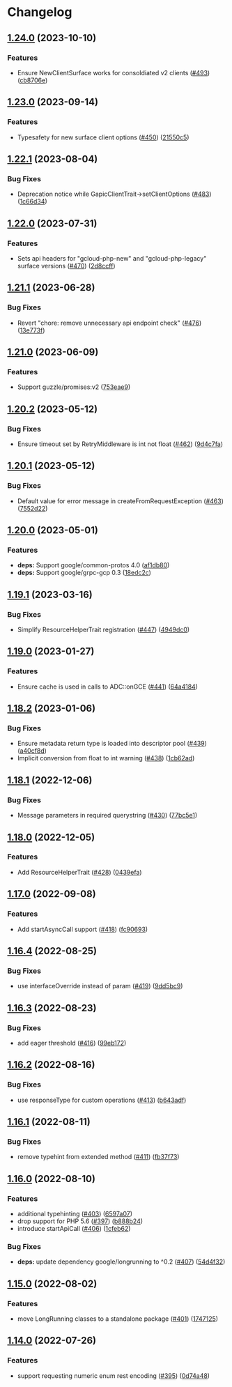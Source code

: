 # Changelog

## [1.24.0](https://github.com/googleapis/gax-php/compare/v1.23.0...v1.24.0) (2023-10-10)


### Features

* Ensure NewClientSurface works for consoldiated v2 clients ([#493](https://github.com/googleapis/gax-php/issues/493)) ([cb8706e](https://github.com/googleapis/gax-php/commit/cb8706ef9211a1e43f733d2c8f272a330c2fa792))

## [1.23.0](https://github.com/googleapis/gax-php/compare/v1.22.1...v1.23.0) (2023-09-14)


### Features

* Typesafety for new surface client options ([#450](https://github.com/googleapis/gax-php/issues/450)) ([21550c5](https://github.com/googleapis/gax-php/commit/21550c5bf07f178f2043b0630f3ac34fcc3a05e0))

## [1.22.1](https://github.com/googleapis/gax-php/compare/v1.22.0...v1.22.1) (2023-08-04)


### Bug Fixes

* Deprecation notice while GapicClientTrait-&gt;setClientOptions ([#483](https://github.com/googleapis/gax-php/issues/483)) ([1c66d34](https://github.com/googleapis/gax-php/commit/1c66d3445dca4d43831a2f4e26e59b9bd1cb76dd))

## [1.22.0](https://github.com/googleapis/gax-php/compare/v1.21.1...v1.22.0) (2023-07-31)


### Features

* Sets api headers for "gcloud-php-new" and "gcloud-php-legacy"  surface versions ([#470](https://github.com/googleapis/gax-php/issues/470)) ([2d8ccff](https://github.com/googleapis/gax-php/commit/2d8ccff419a076ee2fe9d3dc7ecd5509c74afb4c))

## [1.21.1](https://github.com/googleapis/gax-php/compare/v1.21.0...v1.21.1) (2023-06-28)


### Bug Fixes

* Revert "chore: remove unnecessary api endpoint check" ([#476](https://github.com/googleapis/gax-php/issues/476)) ([13e773f](https://github.com/googleapis/gax-php/commit/13e773f5b09f9a99b8425835815746d37e9c1da3))

## [1.21.0](https://github.com/googleapis/gax-php/compare/v1.20.2...v1.21.0) (2023-06-09)


### Features

* Support guzzle/promises:v2 ([753eae9](https://github.com/googleapis/gax-php/commit/753eae9acf638f3356f8149acf84444eb399a699))

## [1.20.2](https://github.com/googleapis/gax-php/compare/v1.20.1...v1.20.2) (2023-05-12)


### Bug Fixes

* Ensure timeout set by RetryMiddleware is int not float ([#462](https://github.com/googleapis/gax-php/issues/462)) ([9d4c7fa](https://github.com/googleapis/gax-php/commit/9d4c7fa89445c63ec0bf4745ed9d98fd185ef51f))

## [1.20.1](https://github.com/googleapis/gax-php/compare/v1.20.0...v1.20.1) (2023-05-12)


### Bug Fixes

* Default value for error message in createFromRequestException ([#463](https://github.com/googleapis/gax-php/issues/463)) ([7552d22](https://github.com/googleapis/gax-php/commit/7552d22241c2f488606e9546efdd6edea356ee9a))

## [1.20.0](https://github.com/googleapis/gax-php/compare/v1.19.1...v1.20.0) (2023-05-01)


### Features

* **deps:** Support google/common-protos 4.0 ([af1db80](https://github.com/googleapis/gax-php/commit/af1db80c22307597f0dfcb9fafa86caf466588ba))
* **deps:** Support google/grpc-gcp 0.3 ([18edc2c](https://github.com/googleapis/gax-php/commit/18edc2ce6a1a615e3ea7c00ede313c32cec4b799))

## [1.19.1](https://github.com/googleapis/gax-php/compare/v1.19.0...v1.19.1) (2023-03-16)


### Bug Fixes

* Simplify ResourceHelperTrait registration ([#447](https://github.com/googleapis/gax-php/issues/447)) ([4949dc0](https://github.com/googleapis/gax-php/commit/4949dc0c4cd5e58af7933a1d2ecab90832c0b036))

## [1.19.0](https://github.com/googleapis/gax-php/compare/v1.18.2...v1.19.0) (2023-01-27)


### Features

* Ensure cache is used in calls to ADC::onGCE ([#441](https://github.com/googleapis/gax-php/issues/441)) ([64a4184](https://github.com/googleapis/gax-php/commit/64a4184ab69d13104d269b15a55d4b8b2515b5a6))

## [1.18.2](https://github.com/googleapis/gax-php/compare/v1.18.1...v1.18.2) (2023-01-06)


### Bug Fixes

* Ensure metadata return type is loaded into descriptor pool ([#439](https://github.com/googleapis/gax-php/issues/439)) ([a40cf8d](https://github.com/googleapis/gax-php/commit/a40cf8d87ac9aa45d18239456e2e4c96653f1a6c))
* Implicit conversion from float to int warning ([#438](https://github.com/googleapis/gax-php/issues/438)) ([1cb62ad](https://github.com/googleapis/gax-php/commit/1cb62ad3d92ace0518017abc972e912b339f1b56))

## [1.18.1](https://github.com/googleapis/gax-php/compare/v1.18.0...v1.18.1) (2022-12-06)


### Bug Fixes

* Message parameters in required querystring ([#430](https://github.com/googleapis/gax-php/issues/430)) ([77bc5e1](https://github.com/googleapis/gax-php/commit/77bc5e1cb8f347601d9237bf5164cf8b8ad8aa0f))

## [1.18.0](https://github.com/googleapis/gax-php/compare/v1.17.0...v1.18.0) (2022-12-05)


### Features

* Add ResourceHelperTrait ([#428](https://github.com/googleapis/gax-php/issues/428)) ([0439efa](https://github.com/googleapis/gax-php/commit/0439efa926865be5fea25b699469b0c1f8c1c768))

## [1.17.0](https://github.com/googleapis/gax-php/compare/v1.16.4...v1.17.0) (2022-09-08)


### Features

* Add startAsyncCall support ([#418](https://github.com/googleapis/gax-php/issues/418)) ([fc90693](https://github.com/googleapis/gax-php/commit/fc9069373c329183e07f8d174084c305b2308209))

## [1.16.4](https://github.com/googleapis/gax-php/compare/v1.16.3...v1.16.4) (2022-08-25)


### Bug Fixes

* use interfaceOverride instead of param ([#419](https://github.com/googleapis/gax-php/issues/419)) ([9dd5bc9](https://github.com/googleapis/gax-php/commit/9dd5bc91c4becfd2a0832288ab2406c3d224618e))

## [1.16.3](https://github.com/googleapis/gax-php/compare/v1.16.2...v1.16.3) (2022-08-23)


### Bug Fixes

* add eager threshold ([#416](https://github.com/googleapis/gax-php/issues/416)) ([99eb172](https://github.com/googleapis/gax-php/commit/99eb172280f301b117fde9dcc92079ca03aa28bd))

## [1.16.2](https://github.com/googleapis/gax-php/compare/v1.16.1...v1.16.2) (2022-08-16)


### Bug Fixes

* use responseType for custom operations ([#413](https://github.com/googleapis/gax-php/issues/413)) ([b643adf](https://github.com/googleapis/gax-php/commit/b643adfc44dd9fe82b0919e5b34edd00c7cdbb1f))

## [1.16.1](https://github.com/googleapis/gax-php/compare/v1.16.0...v1.16.1) (2022-08-11)


### Bug Fixes

* remove typehint from extended method ([#411](https://github.com/googleapis/gax-php/issues/411)) ([fb37f73](https://github.com/googleapis/gax-php/commit/fb37f7365e888465d84fca304ca83360ddbae6c3))

## [1.16.0](https://github.com/googleapis/gax-php/compare/v1.15.0...v1.16.0) (2022-08-10)


### Features

* additional typehinting ([#403](https://github.com/googleapis/gax-php/issues/403)) ([6597a07](https://github.com/googleapis/gax-php/commit/6597a07019665d91e07ea0a016c7d99c8a099cd2))
* drop support for PHP 5.6 ([#397](https://github.com/googleapis/gax-php/issues/397)) ([b888b24](https://github.com/googleapis/gax-php/commit/b888b24e0e223784e22dbbbe27fe0284cdcdfc35))
* introduce startApiCall ([#406](https://github.com/googleapis/gax-php/issues/406)) ([1cfeb62](https://github.com/googleapis/gax-php/commit/1cfeb628070c9c6e57b2dde854b0a973a888a2bc))


### Bug Fixes

* **deps:** update dependency google/longrunning to ^0.2 ([#407](https://github.com/googleapis/gax-php/issues/407)) ([54d4f32](https://github.com/googleapis/gax-php/commit/54d4f32ba5464d1f5da33e1c99a020174cae367c))

## [1.15.0](https://github.com/googleapis/gax-php/compare/v1.14.0...v1.15.0) (2022-08-02)


### Features

* move LongRunning classes to a standalone package ([#401](https://github.com/googleapis/gax-php/issues/401)) ([1747125](https://github.com/googleapis/gax-php/commit/1747125c84dcc6d42390de7e78d2e326884e1073))

## [1.14.0](https://github.com/googleapis/gax-php/compare/v1.13.0...v1.14.0) (2022-07-26)


### Features

* support requesting numeric enum rest encoding ([#395](https://github.com/googleapis/gax-php/issues/395)) ([0d74a48](https://github.com/googleapis/gax-php/commit/0d74a4877c5198cfaf534c4e55d7e418b50bc6ab))
